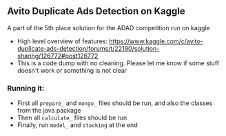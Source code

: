 ## Avito Duplicate Ads Detection on Kaggle

A part of the 5th place solution for the ADAD competition run on kaggle

- High level overview of features: https://www.kaggle.com/c/avito-duplicate-ads-detection/forums/t/22190/solution-sharing/126772#post126772 
- This is a code dump with no cleaning. Please let me know if some stuff doesn't work or something is not clear


### Running it:

- First all `prepare_` and `mongo_` files should be run, and also the classes from the java package
- Then all `calculate_` files should be run
- Finally, run `model_` and `stacking` at the end 



